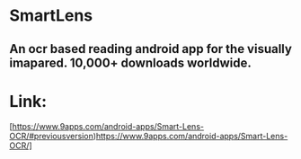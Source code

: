 # SmartLens
An ocr based reading android app for the visually imapared. 10,000+ downloads worldwide.
------------------------------------------------------------------------------------------------
# Link:
[https://www.9apps.com/android-apps/Smart-Lens-OCR/#previousversion)https://www.9apps.com/android-apps/Smart-Lens-OCR/]
